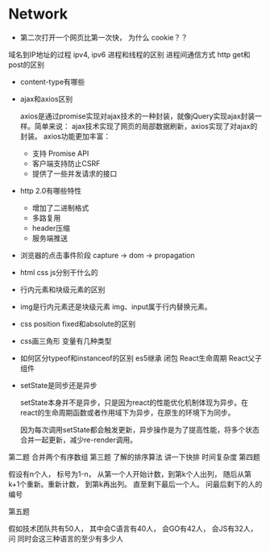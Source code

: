 # Network

* 第二次打开一个网页比第一次快， 为什么 cookie？？

域名到IP地址的过程
ipv4, ipv6
进程和线程的区别
进程间通信方式
http get和post的区别

* content-type有哪些

* ajax和axios区别

  axios是通过promise实现对ajax技术的一种封装，就像jQuery实现ajax封装一样。简单来说： ajax技术实现了网页的局部数据刷新，axios实现了对ajax的封装。
  axios功能更加丰富：

  * 支持 Promise API
  * 客户端支持防止CSRF
  * 提供了一些并发请求的接口

* http 2.0有哪些特性

  * 增加了二进制格式
  * 多路复用
  * header压缩
  * 服务端推送

* 浏览器的点击事件阶段
  capture -> dom -> propagation

* html css js分别干什么的
* 行内元素和块级元素的区别
* img是行内元素还是块级元素
    img、input属于行内替换元素。
* css position fixed和absolute的区别
* css画三角形
变量有几种类型

* 如何区分typeof和instanceof的区别
es5继承
闭包
React生命周期
React父子组件
* setState是同步还是异步

  setState本身并不是异步，只是因为react的性能优化机制体现为异步。在react的生命周期函数或者作用域下为异步，在原生的环境下为同步。

  因为每次调用setState都会触发更新，异步操作是为了提高性能，将多个状态合并一起更新，减少re-render调用。

第二题
   合并两个有序数组
第三题
了解的排序算法
讲一下快排
时间复杂度
第四题

假设有n个人， 标号为1-n， 从第一个人开始计数，到第k个人出列， 随后从第k+1个重新。重新计数， 到第k再出列。 直至剩下最后一个人。 问最后剩下的人的编号


第五题

假如技术团队共有50人， 其中会C语言有40人， 会GO有42人， 会JS有32人，问
同时会这三种语言的至少有多少人
